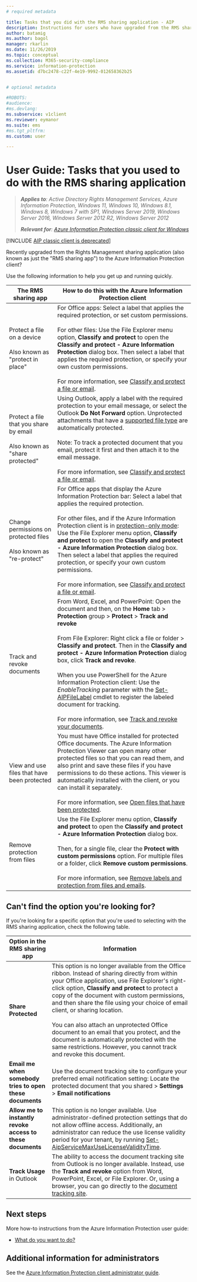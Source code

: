 ```yaml
---
# required metadata

title: Tasks that you did with the RMS sharing application - AIP
description: Instructions for users who have upgraded from the RMS sharing application to the Azure Information Protection client. 
author: batamig
ms.author: bagol
manager: rkarlin
ms.date: 11/26/2019
ms.topic: conceptual
ms.collection: M365-security-compliance
ms.service: information-protection
ms.assetid: d7bc2478-c22f-4e19-9992-012658362b25


# optional metadata

#ROBOTS:
#audience:
#ms.devlang:
ms.subservice: v1client
ms.reviewer: eymanor
ms.suite: ems
#ms.tgt_pltfrm:
ms.custom: user

---
```


# User Guide: Tasks that you used to do with the RMS sharing application

>***Applies to**: Active Directory Rights Management Services, Azure Information Protection, Windows 11, Windows 10, Windows 8.1, Windows 8, Windows 7 with SP1, Windows Server 2019, Windows Server 2016, Windows Server 2012 R2, Windows Server 2012*
>
>***Relevant for**: [Azure Information Protection classic client for Windows](../faqs.md#whats-the-difference-between-the-azure-information-protection-classic-and-unified-labeling-clients)*
>

[!INCLUDE [AIP classic client is deprecated](../includes/classic-client-deprecation.md)]

Recently upgraded from the Rights Management sharing application (also known as just the "RMS sharing app") to the Azure Information Protection client? 

Use the following information to help you get up and running quickly.

|The RMS sharing app|How to do this with the Azure Information Protection client
|-----------|--------------------|
|Protect a file on a device <br /><br />Also known as "protect in place"|For Office apps: Select a label that applies the required protection, or set custom permissions.<br /><br />For other files: Use the File Explorer menu option, **Classify and protect** to open the **Classify and protect - Azure Information Protection** dialog box. Then select a label that applies the required protection, or specify your own custom permissions. <br /><br />For more information, see [Classify and protect a file or email](client-classify-protect.md).
|Protect a file that you share by email <br /><br />Also known as "share protected"|Using Outlook, apply a label with the required protection to your email message, or select the Outlook **Do Not Forward** option. Unprotected attachments that have a [supported file type](https://support.office.com/article/bb643d33-4a3f-4ac7-9770-fd50d95f58dc#FileTypesforIRM) are automatically protected.<br /><br />Note: To track a protected document that you email, protect it first and then attach it to the email message.<br /><br />For more information, see [Classify and protect a file or email](client-classify-protect.md).
|Change permissions on protected files <br /><br />Also known as "re-protect"|For Office apps that display the Azure Information Protection bar: Select a label that applies the required protection.<br /><br />For other files, and if the Azure Information Protection client is in [protection-only mode](client-protection-only-mode.md): Use the File Explorer menu option, **Classify and protect** to open the **Classify and protect - Azure Information Protection** dialog box. Then select a label that applies the required protection, or specify your own custom permissions.<br /><br />For more information, see [Classify and protect a file or email](client-classify-protect.md).
|Track and revoke documents|From Word, Excel, and PowerPoint: Open the document and then, on the **Home** tab > **Protection** group > **Protect** > **Track and revoke**<br /><br />From File Explorer: Right click a file or folder > **Classify and protect**. Then in the **Classify and protect - Azure Information Protection** dialog box, click **Track and revoke**. <br /><br />When you use PowerShell for the Azure Information Protection client: Use the *EnableTracking* parameter with the [Set-AIPFileLabel](/powershell/azureinformationprotection/vlatest/set-aipfilelabel) cmdlet to register the labeled document for tracking.<br /><br />For more information, see [Track and revoke your documents](client-track-revoke.md).
|View and use files that have been protected|You must have Office installed for protected Office documents. The Azure Information Protection Viewer can open many other protected files so that you can read them, and also print and save these files if you have permissions to do these actions. This viewer is automatically installed with the client, or you can install it separately.<br /><br />For more information, see [Open files that have been protected](client-view-use-files.md).
|Remove protection from files|Use the File Explorer menu option, **Classify and protect** to open the **Classify and protect - Azure Information Protection** dialog box. <br /><br />Then, for a single file, clear the **Protect with custom permissions** option. For multiple files or a folder, click **Remove custom permissions**.<br /><br />For more information, see [Remove labels and protection from files and emails](client-remove-label-protection.md).|

## Can't find the option you're looking for?

If you're looking for a specific option that you're used to selecting with the RMS sharing application, check the following table.

|Option in the RMS sharing app|Information
|-----------|--------------------|
|**Share Protected**|This option is no longer available from the Office ribbon. Instead of sharing directly from within your Office application, use File Explorer's right-click option, **Classify and protect** to protect a copy of the document with custom permissions, and then share the file using your choice of email client, or sharing location. <br /><br /> You can also attach an unprotected Office document to an email that you protect, and the document is automatically protected with the same restrictions. However, you cannot track and revoke this document.
|**Email me when somebody tries to open these documents**|Use the document tracking site to configure your preferred email notification setting: Locate the protected document that you shared > **Settings** > **Email notifications**
|**Allow me to instantly revoke access to these documents**|This option is no longer available. Use administrator-defined protection settings that do not allow offline access. Additionally, an administrator can reduce the use license validity period for your tenant, by running [Set-AipServiceMaxUseLicenseValidityTime](/powershell/module/aipservice/set-aipservicemaxuselicensevaliditytime).
|**Track Usage** in Outlook|The ability to access the document tracking site from Outlook is no longer available. Instead, use the **Track and revoke** option from Word, PowerPoint, Excel, or File Explorer. Or, using a browser, you can go directly to the [document tracking site](https://go.microsoft.com/fwlink/?LinkId=529562).

## Next steps
More how-to instructions from the Azure Information Protection user guide:

- [What do you want to do?](client-user-guide.md#what-do-you-want-to-do)

## Additional information for administrators    
See the [Azure Information Protection client administrator guide](client-admin-guide.md).

  
